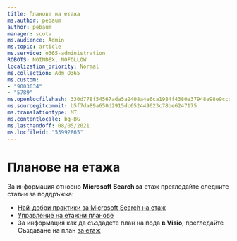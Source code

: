 ```yaml
---
title: Планове на етажа
ms.author: pebaum
author: pebaum
manager: scotv
ms.audience: Admin
ms.topic: article
ms.service: o365-administration
ROBOTS: NOINDEX, NOFOLLOW
localization_priority: Normal
ms.collection: Adm_O365
ms.custom:
- "9003034"
- "5789"
ms.openlocfilehash: 330d778f54567ada5a2408a4e6ca1984f4380e37948e98e9ccda7c3f1c8cb30d
ms.sourcegitcommit: b5f7da89a650d2915dc652449623c78be6247175
ms.translationtype: MT
ms.contentlocale: bg-BG
ms.lasthandoff: 08/05/2021
ms.locfileid: "53992865"
---
```

# <a name="floor-plans"></a>Планове на етажа

За информация относно **Microsoft Search за** етаж прегледайте следните статии за поддръжка:
- [Най-добри практики за Microsoft Search на етаж](https://docs.microsoft.com/microsoftsearch/floorplans-bestpractices)  
- [Управление на етажни планове](https://docs.microsoft.com/microsoftsearch/manage-floorplans)  
- За информация как да създадете план на пода **в Visio**, прегледайте Създаване на план [за етаж](https://support.office.com/article/create-a-floor-plan-ec17da08-64aa-4ead-9b9b-35e821645791)